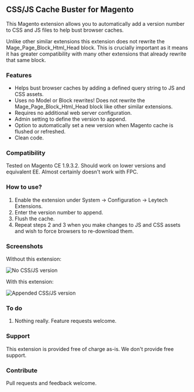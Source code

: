 ## CSS/JS Cache Buster for Magento

This Magento extension allows you to automatically add a version number to CSS and JS files to help bust browser caches.

Unlike other similar extensions this extension does not rewrite the Mage_Page_Block_Html_Head block. This is crucially important as it means it has greater compatibility with many other extensions that already rewrite that same block.

### Features

- Helps bust browser caches by adding a defined query string to JS and CSS assets.
- Uses no Model or Block rewrites! Does not rewrite the Mage_Page_Block_Html_Head block like other similar extensions.
- Requires no additional web server configuration.
- Admin setting to define the version to append.
- Option to automatically set a new version when Magento cache is flushed or refreshed.
- Clean code.

### Compatibility

Tested on Magento CE 1.9.3.2. Should work on lower versions and equivalent EE. Almost certainly doesn't work with FPC.

### How to use?

1. Enable the extension under System -> Configuration -> Leytech Extensions.
2. Enter the version number to append.
3. Flush the cache.
4. Repeat steps 2 and 3 when you make changes to JS and CSS assets and wish to force browsers to re-download them.

### Screenshots

Without this extension:

![No CSS/JS version](https://cloud.githubusercontent.com/assets/1577895/25537596/0c67aedc-2c37-11e7-84e7-fa29f51a3754.png "No CSS/JS version")

With this extension:

![Appended CSS/JS version](https://cloud.githubusercontent.com/assets/1577895/25537595/0c46ba56-2c37-11e7-9cd6-a9611d1265b8.png "Appended CSS/JS version")

### To do

1. Nothing really. Feature requests welcome.

### Support

This extension is provided free of charge as-is. We don't provide free support.

### Contribute

Pull requests and feedback welcome.